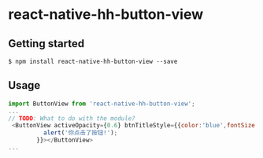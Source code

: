
# react-native-hh-button-view

## Getting started

`$ npm install react-native-hh-button-view --save`

## Usage
```javascript
import ButtonView from 'react-native-hh-button-view';
...
// TODO: What to do with the module?
 <ButtonView activeOpacity={0.6} btnTitleStyle={{color:'blue',fontSize:19}} btnViewStyle={{backgroundColor:'red'}} title='自定义按钮' onPressCallback={()=>{
          alert('你点击了按钮!');
        }}></ButtonView>
...
```
  
